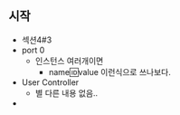## 시작 
- 섹션4#3
- port 0 
  - 인스턴스 여러개이면 
    - name:id:value 이런식으로 쓰나보다. 
- User Controller
  - 별 다른 내용 없음.. 
- 